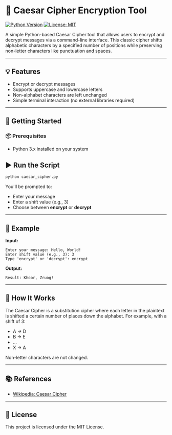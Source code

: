 # 🔐 Caesar Cipher Encryption Tool

[![Python Version](https://img.shields.io/badge/python-3.8%2B-blue.svg)](https://www.python.org/downloads/)
[![License: MIT](https://img.shields.io/badge/License-MIT-yellow.svg)](LICENSE)

A simple Python-based Caesar Cipher tool that allows users to encrypt and decrypt messages via a command-line interface. This classic cipher shifts alphabetic characters by a specified number of positions while preserving non-letter characters like punctuation and spaces.

---

## 💡 Features

- Encrypt or decrypt messages
- Supports uppercase and lowercase letters
- Non-alphabet characters are left unchanged
- Simple terminal interaction (no external libraries required)

---

## 🚀 Getting Started

### 📦 Prerequisites

- Python 3.x installed on your system


## ▶️ Run the Script

```bash
python caesar_cipher.py
```

You'll be prompted to:

* Enter your message
* Enter a shift value (e.g., 3)
* Choose between **encrypt** or **decrypt**

---

## 🧪 Example

**Input:**

```
Enter your message: Hello, World!
Enter shift value (e.g., 3): 3
Type 'encrypt' or 'decrypt': encrypt
```

**Output:**

```
Result: Khoor, Zruog!
```

---

## 🧠 How It Works

The Caesar Cipher is a substitution cipher where each letter in the plaintext is shifted a certain number of places down the alphabet.
For example, with a shift of 3:

* A → D
* B → E
* ...
* X → A

Non-letter characters are not changed.

---

## 📚 References

* [Wikipedia: Caesar Cipher](https://en.wikipedia.org/wiki/Caesar_cipher)

---

## 📜 License

This project is licensed under the MIT License.
